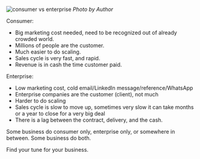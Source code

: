 ![consumer vs enterprise](https://res.cloudinary.com/jundialwan/image/upload/v1595267562/20200721_005218_zryzmi.jpg)
_Photo by Author_

Consumer:

- Big marketing cost needed, need to be recognized out of already crowded world.
- Millions of people are the customer.
- Much easier to do scaling.
- Sales cycle is very fast, and rapid.
- Revenue is in cash the time customer paid.

Enterprise:

- Low marketing cost, cold email/LinkedIn message/reference/WhatsApp
- Enterprise companies are the customer (client), not much
- Harder to do scaling
- Sales cycle is slow to move up, sometimes very slow it can take months or a year to close for a very big deal
- There is a lag between the contract, delivery, and the cash.

Some business do consumer only, enterprise only, or somewhere in between. Some business do both.

Find your tune for your business.